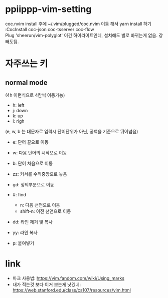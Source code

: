 # ppiippp-vim-setting

coc.nvim install 후에 ~/.vim/plugged/coc.nvim 이동 해서 yarn install 하기 \
:CocInstall coc-json coc-tsserver coc-flow \
Plug 'sheerun/vim-polyglot' 이건 하이라이트인데, 설치해도 별로 바뀌는게 없음. 걍 빼도됨.

# 자주쓰는 키
## normal mode
(4h 이런식으로 4칸씩 이동가능)
* h: left
* j: down
* k: up
* l: righ

(e, w, b 는 대문자로 입력시 단어단위가 아닌, 공백을 기준으로 뛰어넘음)
* e: 단어 끝으로 이동
* w: 다음 단어의 시작으로 이동
* b: 단어 처음으로 이동

* zz: 커서를 수직중앙으로 놓음
* gd: 정의부분으로 이동
* \#: find
    * n: 다음 선언으로 이동
    * shift-n: 이전 선언으로 이동

* dd: 라인 제거 및 복사
* yy: 라인 복사
* p: 붙여넣기

# link
- 마크 사용법: https://vim.fandom.com/wiki/Using_marks
- 내가 적는것 보다 이거 보는게 낫겠네: https://web.stanford.edu/class/cs107/resources/vim.html
